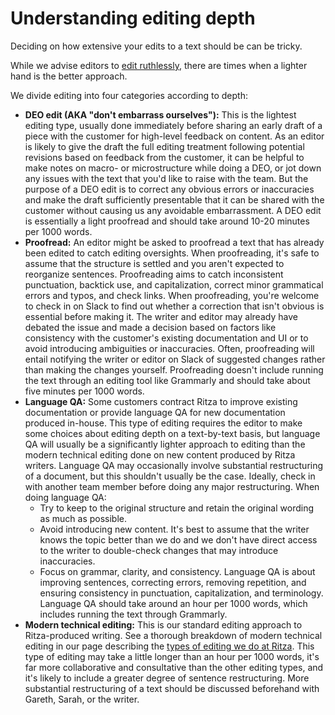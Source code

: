 # Understanding editing depth

Deciding on how extensive your edits to a text should be can be tricky.

While we advise editors to [edit ruthlessly](editors-guidelines.md), there are times when a lighter hand is the better approach.

We divide editing into four categories according to depth:

* **DEO edit (AKA "don't embarrass ourselves"):** This is the lightest editing type, usually done immediately before sharing an early draft of a piece with the customer for high-level feedback on content. As an editor is likely to give the draft the full editing treatment following potential revisions based on feedback from the customer, it can be helpful to make notes on macro- or microstructure while doing a DEO, or jot down any issues with the text that you'd like to raise with the team. But the purpose of a DEO edit is to correct any obvious errors or inaccuracies and make the draft sufficiently presentable that it can be shared with the customer without causing us any avoidable embarrassment. A DEO edit is essentially a light proofread and should take around 10-20 minutes per 1000 words.
* **Proofread:** An editor might be asked to proofread a text that has already been edited to catch editing oversights. When proofreading, it's safe to assume that the structure is settled and you aren't expected to reorganize sentences. Proofreading aims to catch inconsistent punctuation, backtick use, and capitalization, correct minor grammatical errors and typos, and check links. When proofreading, you're welcome to check in on Slack to find out whether a correction that isn't obvious is essential before making it. The writer and editor may already have debated the issue and made a decision based on factors like consistency with the customer's existing documentation and UI or to avoid introducing ambiguities or inaccuracies. Often, proofreading will entail notifying the writer or editor on Slack of suggested changes rather than making the changes yourself. Proofreading doesn't include running the text through an editing tool like Grammarly and should take about five minutes per 1000 words.
* **Language QA:** Some customers contract Ritza to improve existing documentation or provide language QA for new documentation produced in-house. This type of editing requires the editor to make some choices about editing depth on a text-by-text basis, but language QA will usually be a significantly lighter approach to editing than the modern technical editing done on new content produced by Ritza writers. Language QA may occasionally involve substantial restructuring of a document, but this shouldn't usually be the case. Ideally, check in with another team member before doing any major restructuring. When doing language QA:
    * Try to keep to the original structure and retain the original wording as much as possible.
    * Avoid introducing new content. It's best to assume that the writer knows the topic better than we do and we don't have direct access to the writer to double-check changes that may introduce inaccuracies.
    * Focus on grammar, clarity, and consistency. Language QA is about improving sentences, correcting errors, removing repetition, and ensuring consistency in punctuation, capitalization, and terminology.
  Language QA should take around an hour per 1000 words, which includes running the text through Grammarly.
* **Modern technical editing:** This is our standard editing approach to Ritza-produced writing. See a thorough breakdown of modern technical editing in our page describing the [types of editing we do at Ritza](editors-types-of-editing.md). This type of editing may take a little longer than an hour per 1000 words, it's far more collaborative and consultative than the other editing types, and it's likely to include a greater degree of sentence restructuring. More substantial restructuring of a text should be discussed beforehand with Gareth, Sarah, or the writer.
  

